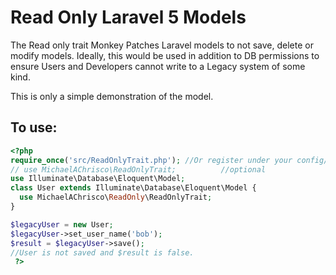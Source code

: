 # Read Only Laravel 5 Models
The Read only trait Monkey Patches Laravel models to not save, delete or modify models.
Ideally, this would be used in addition to DB permissions to ensure Users and Developers cannot write to a Legacy system of some kind.

This is only a simple demonstration of the model.
## To use:

```php
<?php
require_once('src/ReadOnlyTrait.php'); //Or register under your config/App.php
// use MichaelAChrisco\ReadOnlyTrait;          //optional
use Illuminate\Database\Eloquent\Model;
class User extends Illuminate\Database\Eloquent\Model {
  use MichaelAChrisco\ReadOnly\ReadOnlyTrait;
}

$legacyUser = new User;
$legacyUser->set_user_name('bob');
$result = $legacyUser->save();
//User is not saved and $result is false.
 ?>
```

